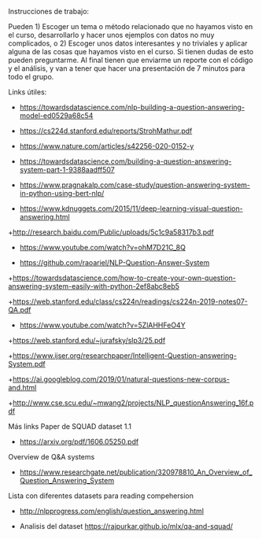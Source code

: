 



Instrucciones de trabajo:

Pueden 1) Escoger un tema o método relacionado que no hayamos visto en el curso, desarrollarlo y hacer unos ejemplos con datos no muy complicados, o 2) Escoger unos datos interesantes y no triviales y aplicar alguna de las cosas que hayamos visto en el curso. Si tienen dudas de esto pueden preguntarme. Al final tienen que enviarme un reporte con el código y el análisis, y van a tener que hacer una presentación de 7 minutos para todo el grupo.


Links útiles:



+ https://towardsdatascience.com/nlp-building-a-question-answering-model-ed0529a68c54

+ https://cs224d.stanford.edu/reports/StrohMathur.pdf

+ https://www.nature.com/articles/s42256-020-0152-y

+ https://towardsdatascience.com/building-a-question-answering-system-part-1-9388aadff507

+ https://www.pragnakalp.com/case-study/question-answering-system-in-python-using-bert-nlp/

+ https://www.kdnuggets.com/2015/11/deep-learning-visual-question-answering.html

+http://research.baidu.com/Public/uploads/5c1c9a58317b3.pdf

+ https://www.youtube.com/watch?v=ohM7D21C_8Q

+ https://github.com/raoariel/NLP-Question-Answer-System

+https://towardsdatascience.com/how-to-create-your-own-question-answering-system-easily-with-python-2ef8abc8eb5

+https://web.stanford.edu/class/cs224n/readings/cs224n-2019-notes07-QA.pdf

+ https://www.youtube.com/watch?v=5ZlAHHFeO4Y

+https://web.stanford.edu/~jurafsky/slp3/25.pdf

+https://www.ijser.org/researchpaper/Intelligent-Question-answering-System.pdf

+https://ai.googleblog.com/2019/01/natural-questions-new-corpus-and.html

+http://www.cse.scu.edu/~mwang2/projects/NLP_questionAnswering_16f.pdf


Más links 
Paper de SQUAD dataset 1.1
+ https://arxiv.org/pdf/1606.05250.pdf

Overview de Q&A systems
+ https://www.researchgate.net/publication/320978810_An_Overview_of_Question_Answering_System

Lista con diferentes datasets para reading compehersion
+ http://nlpprogress.com/english/question_answering.html

+ Analisis del dataset
https://rajpurkar.github.io/mlx/qa-and-squad/
